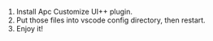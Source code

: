 1. Install Apc Customize UI++ plugin.
2. Put those files into vscode config directory, then restart.
3. Enjoy it!